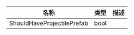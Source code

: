 | 名称 | 类型 | 描述 |
| ----------- | ----------- | ----------- |
| ShouldHaveProjectilePrefab | bool |  |
